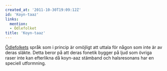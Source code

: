 ```yaml
---
created_at: '2011-10-30T19:09:12Z'
id: 'Koyn-taaz'
links:
  mention:
  - Ödlefolket
title: 'Koyn-taaz'
---
```


[Ödlefolkets] språk som i princip är omöjligt att uttala för någon som inte är av deras släkte.
Detta beror på att deras fonetik bygger på ljud som övriga raser inte kan efterlikna då koyn-aaz
stämband och halsresonans har en speciell utformning.

  [Ödlefolkets]: Ödlefolket
